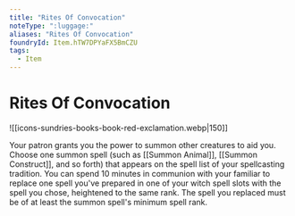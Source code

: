 ```yaml
---
title: "Rites Of Convocation"
noteType: ":luggage:"
aliases: "Rites Of Convocation"
foundryId: Item.hTW7DPYaFX5BmCZU
tags:
  - Item
---
```


# Rites Of Convocation
![[icons-sundries-books-book-red-exclamation.webp|150]]

Your patron grants you the power to summon other creatures to aid you. Choose one summon spell (such as [[Summon Animal]], [[Summon Construct]], and so forth) that appears on the spell list of your spellcasting tradition. You can spend 10 minutes in communion with your familiar to replace one spell you've prepared in one of your witch spell slots with the spell you chose, heightened to the same rank. The spell you replaced must be of at least the summon spell's minimum spell rank.
